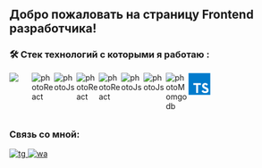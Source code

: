 ## Добро пожаловать на страницу Frontend разработчика!

### :hammer_and_wrench: Стек технологий с которыми я работаю :

<div>

<img  align="left"  width=40px  src="https://cdn1.iconfinder.com/data/icons/logotypes/32/badge-html-5-256.png"  href="https://html.com/"  />

<img  align="left"  width=40px  src="https://cdn1.iconfinder.com/data/icons/logotypes/32/badge-css-3-256.png"  alt="photoReact"  />

<img  align="left"  width=40px  src="https://cdn2.iconfinder.com/data/icons/designer-skills/128/code-programming-javascript-software-develop-command-language-256.png"  alt="photoJs"  />

<img  align="left"  width=40px  src="https://cdn0.iconfinder.com/data/icons/logos-brands-in-colors/128/react-256.png"  alt="photoReact"  />

<img  align="left"  width=40px  src="https://img.icons8.com/color/452/redux.png"  alt="photoReact"  />

<img  align="left"  width=40px  src="https://img.icons8.com/dusk/344/webpack.png"  alt="photoJs"  />

<img  align="left"  width=40px  src="https://uxwing.com/wp-content/themes/uxwing/download/brands-and-social-media/postman-icon.svg"  alt="photoJs"  />

<img  align="left"  width=40px  src="https://cdn.icon-icons.com/icons2/2415/PNG/96/mongodb_original_wordmark_logo_icon_146425.png"  alt='photoMomgodb'  />

<img  src="https://raw.githubusercontent.com/devicons/devicon/1119b9f84c0290e0f0b38982099a2bd027a48bf1/icons/typescript/typescript-original.svg"  title="typescript"  alt="typescript"  width="40px"/>

</div>

</br>

</br>

<h3>Связь со мной:</h3>

<a  href="https://t.me/@djautkhanov_v"  align="left">

<img  src="https://img.shields.io/badge/Telegram-0a0c10?style=for-the-badge&logo=telegram&logoColor=white"  alt="tg">

</a>

<a  href="https://vk.com/vdzhautkhanov">

<img  src="https://img.shields.io/badge/Vkontakte-0a0c10?style=for-the-badge&logo=vk&logoColor=green"  alt="wa">

</a>
